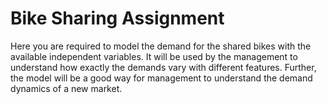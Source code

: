 # Bike Sharing Assignment

Here you are required to model the demand for the shared bikes with the available independent variables. 
It will be used by the management to understand how exactly the demands vary with different features. 
Further, the model will be a good way for management to understand the demand dynamics of a new market.